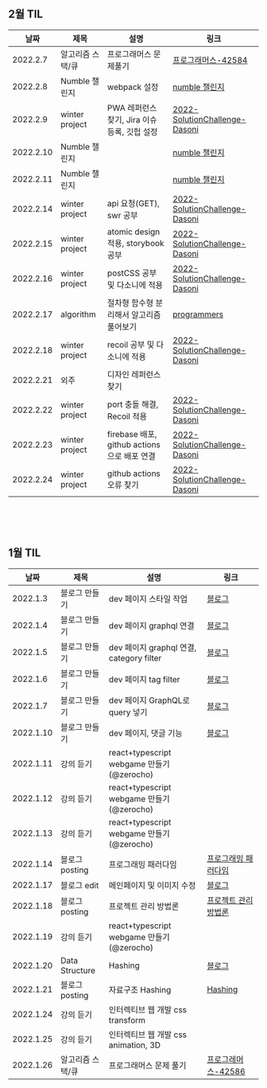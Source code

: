 ## 2월 TIL

| 날짜      | 제목             | 설명                                         | 링크                                                                                            |
| --------- | ---------------- | -------------------------------------------- | ----------------------------------------------------------------------------------------------- |
| 2022.2.7  | 알고리즘 스택/큐 | 프로그래머스 문제풀기                        | [프로그래머스-42584](https://github.com/GDSC-DEU/code-study/pull/22)                            |
| 2022.2.8  | Numble 챌린지    | webpack 설정                                 | [numble 챌린지](https://github.com/jeonghye-choi/SearchDifferentColorGame)                      |
| 2022.2.9  | winter project   | PWA 레퍼런스 찾기, Jira 이슈 등록, 깃헙 설정 | [2022-SolutionChallenge-Dasoni](https://github.com/jeonghye-choi/2022-SolutionChallenge-Dasoni) |
| 2022.2.10 | Numble 챌린지    |                                              | [numble 챌린지](https://github.com/jeonghye-choi/SearchDifferentColorGame)                      |
| 2022.2.11 | Numble 챌린지    |                                              | [numble 챌린지](https://github.com/jeonghye-choi/SearchDifferentColorGame)                      |
| 2022.2.14 | winter project   | api 요청(GET), swr 공부                      | [2022-SolutionChallenge-Dasoni](https://github.com/jeonghye-choi/2022-SolutionChallenge-Dasoni) |
| 2022.2.15 | winter project   | atomic design 적용, storybook 공부           | [2022-SolutionChallenge-Dasoni](https://github.com/jeonghye-choi/2022-SolutionChallenge-Dasoni) |
| 2022.2.16 | winter project   | postCSS 공부 및 다소니에 적용                | [2022-SolutionChallenge-Dasoni](https://github.com/jeonghye-choi/2022-SolutionChallenge-Dasoni) |
| 2022.2.17 | algorithm        | 절차형 함수형 분리해서 알고리즘 풀어보기     | [programmers](https://github.com/GDSC-DEU/code-study/pull/52)                                   |
| 2022.2.18 | winter project   | recoil 공부 및 다소니에 적용                 | [2022-SolutionChallenge-Dasoni](https://github.com/jeonghye-choi/2022-SolutionChallenge-Dasoni) |
| 2022.2.21 | 외주             | 디자인 레퍼런스 찾기                         |
| 2022.2.22 | winter project   | port 충돌 해결, Recoil 적용                  | [2022-SolutionChallenge-Dasoni](https://github.com/jeonghye-choi/2022-SolutionChallenge-Dasoni) |
| 2022.2.23 | winter project   | firebase 배포, github actions으로 배포 연결  | [2022-SolutionChallenge-Dasoni](https://github.com/jeonghye-choi/2022-SolutionChallenge-Dasoni) |
| 2022.2.24 | winter project   | github actions 오류 찾기                     | [2022-SolutionChallenge-Dasoni](https://github.com/jeonghye-choi/2022-SolutionChallenge-Dasoni) |

<br/>
<br/>
<br/>

## 1월 TIL

| 날짜      | 제목             | 설명                                      | 링크                                                                           |
| --------- | ---------------- | ----------------------------------------- | ------------------------------------------------------------------------------ |
| 2022.1.3  | 블로그 만들기    | dev 페이지 스타일 작업                    | [블로그](https://jeonghyeblog.gatsbyjs.io/)                                    |
| 2022.1.4  | 블로그 만들기    | dev 페이지 graphql 연결                   | [블로그](https://jeonghyeblog.gatsbyjs.io/)                                    |
| 2022.1.5  | 블로그 만들기    | dev 페이지 graphql 연결, category filter  | [블로그](https://jeonghyeblog.gatsbyjs.io/)                                    |
| 2022.1.6  | 블로그 만들기    | dev 페이지 tag filter                     | [블로그](https://jeonghyeblog.gatsbyjs.io/)                                    |
| 2022.1.7  | 블로그 만들기    | dev 페이지 GraphQL로 query 넣기           | [블로그](https://jeonghyeblog.gatsbyjs.io/)                                    |
| 2022.1.10 | 블로그 만들기    | dev 페이지, 댓글 기능                     | [블로그](https://jeonghye.blog/)                                               |
| 2022.1.11 | 강의 듣기        | react+typescript webgame 만들기(@zerocho) |                                                                                |
| 2022.1.12 | 강의 듣기        | react+typescript webgame 만들기(@zerocho) |                                                                                |
| 2022.1.13 | 강의 듣기        | react+typescript webgame 만들기(@zerocho) |                                                                                |
| 2022.1.14 | 블로그 posting   | 프로그래밍 패러다임                       | [프로그래밍 패러다임](https://jeonghye.blog/dev/paradigm)                      |
| 2022.1.17 | 블로그 edit      | 메인페이지 및 이미지 수정                 | [블로그](https://jeonghye.blog/)                                               |
| 2022.1.18 | 블로그 posting   | 프로젝트 관리 방법론                      | [프로젝트 관리 방법론](https://jeonghye.blog/dev/project-manage-method)        |
| 2022.1.19 | 강의 듣기        | react+typescript webgame 만들기(@zerocho) |                                                                                |
| 2022.1.20 | Data Structure   | Hashing                                   | [블로그](https://jeonghyeblog.gatsbyjs.io/)                                    |
| 2022.1.21 | 블로그 posting   | 자료구조 Hashing                          | [Hashing](https://jeonghye.blog/dev/data-structure-hashing)                    |
| 2022.1.24 | 강의 듣기        | 인터렉티브 웹 개발 css transform          |                                                                                |
| 2022.1.25 | 강의 듣기        | 인터렉티브 웹 개발 css animation, 3D      |                                                                                |
| 2022.1.26 | 알고리즘 스택/큐 | 프로그래머스 문제 풀기                    | [프로그레머스-42586](https://programmers.co.kr/learn/courses/30/lessons/42586) |
